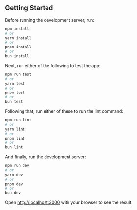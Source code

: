 ## Getting Started

Before running the development server, run:

```bash
npm install
# or
yarn install
# or
pnpm install
# or
bun install
```

Next, run either of the following to test the app:

```bash
npm run test
# or
yarn test
# or
pnpm test
# or
bun test
```

Following that, run either of these to run the lint command:

```bash
npm run lint
# or
yarn lint
# or
pnpm lint
# or
bun lint
````

And finally, run the development server:

```bash
npm run dev
# or
yarn dev
# or
pnpm dev
# or
bun dev
```

Open [http://localhost:3000](http://localhost:3000) with your browser to see the result.
